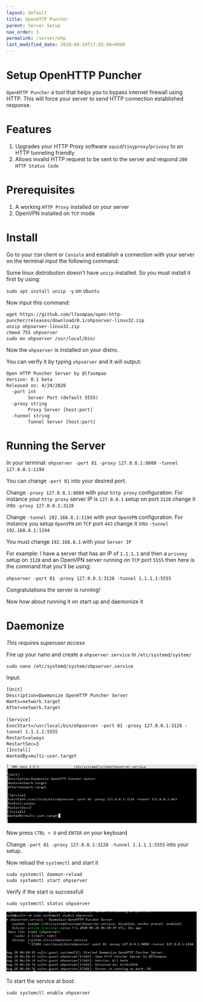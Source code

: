 ```yaml
---
layout: default
title: OpenHTTP Puncher
parent: Server Setup
nav_order: 3
permalink: /server/ohp
last_modified_date: 2020-08-29T17:03:08+0008
---
```



# Setup OpenHTTP Puncher

`OpenHTTP Puncher` a tool that helps you to bypass internet firewall using HTTP.
This will force your server to send HTTP connection established response.


# Features
1. Upgrades your HTTP Proxy software `squid`/`tinyproxy`/`privoxy` to an HTTP tunneling friendly 
2. Allows invalid HTTP request to be sent to the server and respond `200 HTTP Status Code`


# Prerequisites
1. A working `HTTP Proxy` installed on your server
2. OpenVPN installed on `TCP` mode


# Install

Go to your `SSH` client or `Console` and establish a connection with your server on the terminal input the following command:

Some linux distrobution doesn't have `unzip` installed. So you must install it first by using:

`sudo apt install unzip -y` on `Ubuntu`

Now input this command:
```
wget https://github.com/lfasmpao/open-http-puncher/releases/download/0.1/ohpserver-linux32.zip
unzip ohpserver-linux32.zip
chmod 755 ohpserver
sudo mv ohpserver /usr/local/bin/
```

Now the `ohpserver` is installed on your distro.

You can verify it by typing `ohpserver` and it will output:
```
Open HTTP Puncher Server by @lfasmpao
Version: 0.1 beta
Released on: 4/24/2020
  -port int
        Server Port (default 5555)
  -proxy string
        Proxy Server [host:port]
  -tunnel string
        Tunnel Server [host:port]
```
# Running the Server

In your terminal:
`ohpserver -port 81 -proxy 127.0.0.1:8080 -tunnel 127.0.0.1:1194`

You can change `-port 81` into your desired port.

Change `-proxy 127.0.0.1:8080` with your `http proxy` configuration. For instance your `http proxy` server IP is `127.0.0.1` setup on port `3128` change it into `-proxy 127.0.0.1:3128`

Change `-tunnel 192.168.8.1:1194` with your `OpenVPN` configuration. For instance you setup `OpenVPN` on `TCP` port `443` change it into `-tunnel 192.168.8.1:1194`

You must change `192.168.8.1` with your `Server IP`

For example:
I have a server that has an IP of `1.1.1.1` and then a `privoxy` setup on `3128` and an OpenVPN server running on `TCP` port `5555` then here is the command that you'll be using:

`ohpserver -port 81 -proxy 127.0.0.1:3128 -tunnel 1.1.1.1:5555`

Congratulations the server is running!

Now how about running it on start up and daemonize it

# Daemonize

*This requires superuser access*

Fire up your nano and create a `ohpserver.service` in `/etc/systemd/system/`


```
sudo nano /etc/systemd/system/ohpserver.service
```

Input:
```
[Unit]
Description=Daemonize OpenHTTP Puncher Server
Wants=network.target
After=network.target

[Service]
ExecStart=/usr/local/bin/ohpserver -port 81 -proxy 127.0.0.1:3128 -tunnel 1.1.1.1:5555
Restart=always
RestartSec=3
[Install]
WantedBy=multi-user.target
```

![](/assets/images/{0D620CE4-66C9-40BB-9F95-CF372063AA6C}.png)

Now press `CTRL + O` and `ENTER` on your keyboard

Change `-port 81 -proxy 127.0.0.1:3128 -tunnel 1.1.1.1:5555` into your setup.

Now reload the `systemctl` and start it
```
sudo systemctl daemon-reload
sudo systemctl start ohpserver
```

Verify if the start is successfull
```
sudo systemctl status ohpserver
```

![](/assets/images/{7D2A501F-3651-4B26-AB9F-0A0F37EBDE7D}.png)

To start the service at boot:
```
sudo systemctl enable ohpserver
```